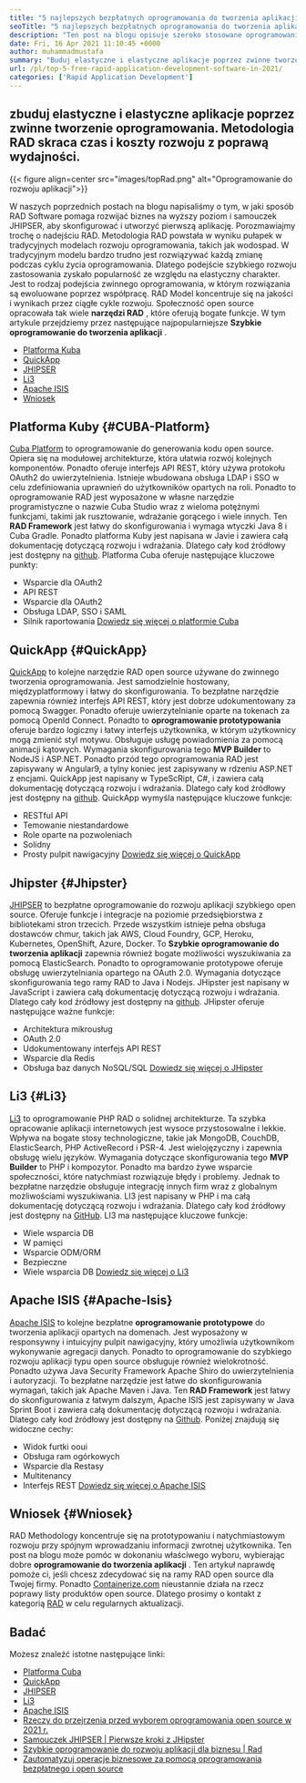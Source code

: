 ```yaml
---
title: "5 najlepszych bezpłatnych oprogramowania do tworzenia aplikacji szybkiego w 2021" 
seoTitle: "5 najlepszych bezpłatnych oprogramowania do tworzenia aplikacji szybkiego w 2021" 
description: "Ten post na blogu opisuje szeroko stosowane oprogramowanie do szybkiego rozwoju aplikacji typu open source, w tym platforma Cuba, QuickApp, JHipster, LI3 i Apache ISIS." 
date: Fri, 16 Apr 2021 11:10:45 +0000
author: muhammadmustafa
summary: "Buduj elastyczne i elastyczne aplikacje poprzez zwinne tworzenie oprogramowania. Metodologia RAD skraca czas i koszty rozwoju z poprawą wydajności." 
url: /pl/top-5-free-rapid-application-development-software-in-2021/
categories: ['Rapid Application Development']
---
```


## zbuduj elastyczne i elastyczne aplikacje poprzez zwinne tworzenie oprogramowania. Metodologia RAD skraca czas i koszty rozwoju z poprawą wydajności.

{{< figure align=center src="images/topRad.png" alt="Oprogramowanie do rozwoju aplikacji">}}

W naszych poprzednich postach na blogu napisaliśmy o tym, w jaki sposób RAD Software pomaga rozwijać biznes na wyższy poziom i samouczek JHIPSER, aby skonfigurować i utworzyć pierwszą aplikację. Porozmawiajmy trochę o nadejściu RAD. Metodologia RAD powstała w wyniku pułapek w tradycyjnych modelach rozwoju oprogramowania, takich jak wodospad. W tradycyjnym modelu bardzo trudno jest rozwiązywać każdą zmianę podczas cyklu życia oprogramowania. Dlatego podejście szybkiego rozwoju zastosowania zyskało popularność ze względu na elastyczny charakter. Jest to rodzaj podejścia zwinnego oprogramowania, w którym rozwiązania są ewoluowane poprzez współpracę. RAD Model koncentruje się na jakości i wynikach przez ciągłe cykle rozwoju. Społeczność open source opracowała tak wiele  **narzędzi RAD** , które oferują bogate funkcje. W tym artykule przejdziemy przez następujące najpopularniejsze **Szybkie oprogramowanie do tworzenia aplikacji**  .
  * [Platforma Kuba][1]
  * [QuickApp][2]
  * [JHIPSER][3]
  * [Li3][4]
  * [Apache ISIS][5]
  * [Wniosek][6]

## Platforma Kuby {#CUBA-Platform}

[Cuba Platform][7] to oprogramowanie do generowania kodu open source. Opiera się na modułowej architekturze, która ułatwia rozwój kolejnych komponentów. Ponadto oferuje interfejs API REST, który używa protokołu OAuth2 do uwierzytelnienia. Istnieje wbudowana obsługa LDAP i SSO w celu zdefiniowania uprawnień do użytkowników opartych na roli. Ponadto to oprogramowanie RAD jest wyposażone w własne narzędzie programistyczne o nazwie Cuba Studio wraz z wieloma potężnymi funkcjami, takimi jak rusztowanie, wdrażanie gorącego i wiele innych. Ten  **RAD Framework**  jest łatwy do skonfigurowania i wymaga wtyczki Java 8 i Cuba Gradle. Ponadto platforma Kuby jest napisana w Javie i zawiera całą dokumentację dotyczącą rozwoju i wdrażania. Dlatego cały kod źródłowy jest dostępny na [github][8].
Platforma Cuba oferuje następujące kluczowe punkty:
  * Wsparcie dla OAuth2
  * API REST
  * Wsparcie dla OAuth2
  * Obsługa LDAP, SSO i SAML
  * Silnik raportowania
[Dowiedz się więcej o platformie Cuba][9]

## QuickApp {#QuickApp}

[QuickApp][10] to kolejne narzędzie RAD open source używane do zwinnego tworzenia oprogramowania. Jest samodzielnie hostowany, międzyplatformowy i łatwy do skonfigurowania. To bezpłatne narzędzie zapewnia również interfejs API REST, który jest dobrze udokumentowany za pomocą Swagger. Ponadto oferuje uwierzytelnianie oparte na tokenach za pomocą OpenId Connect. Ponadto to  **oprogramowanie prototypowania** oferuje bardzo logiczny i łatwy interfejs użytkownika, w którym użytkownicy mogą zmienić styl motywu. Obsługuje usługę powiadomienia za pomocą animacji kątowych. Wymagania skonfigurowania tego **MVP Builder**  to NodeJS i ASP.NET. Ponadto przód tego oprogramowania RAD jest zapisywany w Angular9, a tylny koniec jest zapisywany w rdzeniu ASP.NET z encjami. QuickApp jest napisany w TypeScRipt, C#, i zawiera całą dokumentację dotyczącą rozwoju i wdrażania. Dlatego cały kod źródłowy jest dostępny na [github][8].
QuickApp wymyśla następujące kluczowe funkcje:
  * RESTful API
  * Temowanie niestandardowe
  * Role oparte na pozwoleniach
  * Solidny
  * Prosty pulpit nawigacyjny
[Dowiedz się więcej o QuickApp][11]

## Jhipster {#Jhipster}

[JHIPSER][12] to bezpłatne oprogramowanie do rozwoju aplikacji szybkiego open source. Oferuje funkcje i integracje na poziomie przedsiębiorstwa z bibliotekami stron trzecich. Przede wszystkim istnieje pełna obsługa dostawców chmur, takich jak AWS, Cloud Foundry, GCP, Heroku, Kubernetes, OpenShift, Azure, Docker. To  **Szybkie oprogramowanie do tworzenia aplikacji**  zapewnia również bogate możliwości wyszukiwania za pomocą ElasticSearch. Ponadto to oprogramowanie prototypowe oferuje obsługę uwierzytelniania opartego na OAuth 2.0. Wymagania dotyczące skonfigurowania tego ramy RAD to Java i Nodejs. JHipster jest napisany w JavaScript i zawiera całą dokumentację dotyczącą rozwoju i wdrażania. Dlatego cały kod źródłowy jest dostępny na [github][13].
JHipster oferuje następujące ważne funkcje:
  * Architektura mikrousług
  * OAuth 2.0
  * Udokumentowany interfejs API REST
  * Wsparcie dla Redis
  * Obsługa baz danych NoSQL/SQL
[Dowiedz się więcej o JHipster][12]

## Li3 {#Li3}

[Li3][14] to oprogramowanie PHP RAD o solidnej architekturze. Ta szybka opracowanie aplikacji internetowych jest wysoce przystosowalne i lekkie. Wpływa na bogate stosy technologiczne, takie jak MongoDB, CouchDB, ElasticSearch, PHP ActiveRecord i PSR-4. Jest wielojęzyczny i zapewnia obsługę wielu języków. Wymagania dotyczące skonfigurowania tego  **MVP Builder**  to PHP i kompozytor. Ponadto ma bardzo żywe wsparcie społeczności, które natychmiast rozwiązuje błędy i problemy. Jednak to bezpłatne narzędzie obsługuje integrację innych firm wraz z globalnym możliwościami wyszukiwania. LI3 jest napisany w PHP i ma całą dokumentację dotyczącą rozwoju i wdrażania. Dlatego cały kod źródłowy jest dostępny na [GitHub][15].
LI3 ma następujące kluczowe funkcje:
  * Wiele wsparcia DB
  * W pamięci
  * Wsparcie ODM/ORM
  * Bezpieczne
  * Wiele wsparcia DB
[Dowiedz się więcej o Li3][16]

## Apache ISIS {#Apache-Isis}

[Apache ISIS][17] to kolejne bezpłatne  **oprogramowanie prototypowe** do tworzenia aplikacji opartych na domenach. Jest wyposażony w responsywny i intuicyjny pulpit nawigacyjny, który umożliwia użytkownikom wykonywanie agregacji danych. Ponadto to oprogramowanie do szybkiego rozwoju aplikacji typu open source obsługuje również wielokrotność. Ponadto używa Java Security Framework Apache Shiro do uwierzytelnienia i autoryzacji. To bezpłatne narzędzie jest łatwe do skonfigurowania wymagań, takich jak Apache Maven i Java. Ten **RAD Framework**  jest łatwy do skonfigurowania z łatwym dalszym, Apache ISIS jest zapisywany w Java Sprint Boot i zawiera całą dokumentację dotyczącą rozwoju i wdrażania. Dlatego cały kod źródłowy jest dostępny na [Github][18].
Poniżej znajdują się widoczne cechy:
  * Widok furtki ooui
  * Obsługa ram ogórkowych
  * Wsparcie dla Restasy
  * Multitenancy
  * Interfejs REST
[Dowiedz się więcej o Apache ISIS][19]

## Wniosek {#Wniosek}

RAD Methodology koncentruje się na prototypowaniu i natychmiastowym rozwoju przy spójnym wprowadzaniu informacji zwrotnej użytkownika. Ten post na blogu może pomóc w dokonaniu właściwego wyboru, wybierając dobre  **oprogramowanie do tworzenia aplikacji**  . Ten artykuł naprawdę pomoże ci, jeśli chcesz zdecydować się na ramy RAD open source dla Twojej firmy. Ponadto [Containerize.com][20] nieustannie działa na rzecz poprawy listy produktów open source. Dlatego prosimy o kontakt z kategorią [RAD][21] w celu regularnych aktualizacji.

## Badać
Możesz znaleźć istotne następujące linki:
  * [Platforma Cuba][7]
  * [QuickApp][10]
  * [JHIPSER][12]
  * [Li3][22]
  * [Apache ISIS][17]
  * [Rzeczy do przejrzenia przed wyborem oprogramowania open source w 2021 r.][23]
  * [Samouczek JHIPSER | Pierwsze kroki z JHipster][24]
  * [Szybkie oprogramowanie do rozwoju aplikacji dla biznesu | Rad][25]
  * [Zautomatyzuj operacje biznesowe za pomocą oprogramowania bezpłatnego i open source][26]



 [1]: #CUBA-Platform
 [2]: #QuickApp
 [3]: #Jhipster
 [4]: #li3
 [5]: #Apache-Isis
 [6]: #Conclusion
 [7]: https://products.containerize.com/rad/cuba
 [8]: https://github.com/cuba-platform/cuba
 [9]: https://www.cuba-platform.com/
 [10]: https://products.containerize.com/rad/quickapp
 [11]: https://www.ebenmonney.com/quickapp-asp-net-core-angular-startup-project-template/
 [12]: https://products.containerize.com/rad/jhipster
 [13]: https://github.com/jhipster/generator-jhipster
 [14]: https://products.containerize.com/rad/li3/
 [15]: https://github.com/UnionOfRAD/lithium
 [16]: https://li3.me/
 [17]: https://products.containerize.com/rad/apache-isis
 [18]: https://github.com/apache/isis
 [19]: https://isis.apache.org/
 [20]: https://www.containerize.com/
 [21]: https://products.containerize.com/rad
 [22]: https://products.containerize.com/rad/li3
 [23]: https://blog.containerize.com/cmdb-software/things-to-review-before-opting-open-source-software-in-2021/
 [24]: https://blog.containerize.com/rapid-application-development/jhipster-tutorial-getting-started-with-rad-software/
 [25]: https://blog.containerize.com/rapid-application-development/rapid-application-development-software-for-business-rad/
 [26]: https://blog.containerize.com/blogging/automate-business-operations-using-open-source-software/
